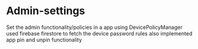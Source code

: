 # Admin-settings
Set the admin functionality/policies in a app using DevicePolicyManager used firebase firestore to fetch the device password rules also implemented app pin and unpin functionality

